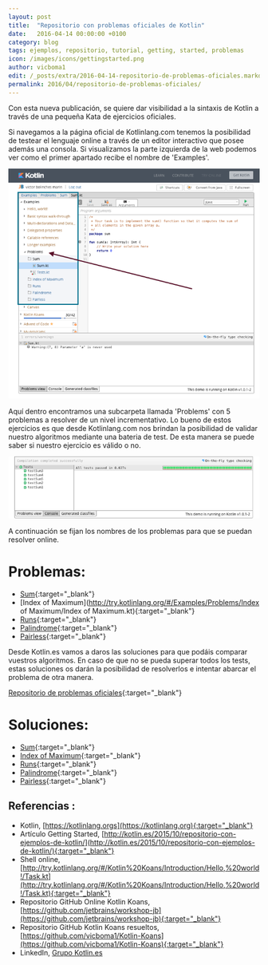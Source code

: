 ```yaml
---
layout: post
title:  "Repositorio con problemas oficiales de Kotlin"
date:   2016-04-14 00:00:00 +0100
category: blog
tags: ejemplos, repositorio, tutorial, getting, started, problemas
icon: /images/icons/gettingstarted.png
author: vicboma1
edit: /_posts/extra/2016-04-14-repositorio-de-problemas-oficiales.markdown
permalink: 2016/04/repositorio-de-problemas-oficiales/
---
```


Con esta nueva publicación, se quiere dar visibilidad a la sintaxis de Kotlin a través de una pequeña Kata de ejercicios oficiales.

Si navegamos a la página oficial de Kotlinlang.com tenemos la posibilidad de testear el lenguaje online a través de un editor interactivo que posee además una consola.
Si visualizamos la parte izquierda de la web podemos ver como el primer apartado recibe el nombre de 'Examples'. 


![](/images/problemasKotlin/console.png)


Aquí dentro encontramos una subcarpeta llamada 'Problems' con 5 problemas a resolver de un nivel incrementativo.
Lo bueno de estos ejercicios es que desde Kotlinlang.com nos brindan la posibilidad de validar nuestro algoritmos mediante una bateria de test.
De esta manera se puede saber si nuestro ejercicio es válido o no.

![](/images/problemasKotlin/test.png)


A continuación se fijan los nombres de los problemas para que se puedan resolver online.

# Problemas:
* [Sum](http://try.kotlinlang.org/#/Examples/Problems/Sum/Sum.kt){:target="_blank"}
* [Index of Maximum](http://try.kotlinlang.org/#/Examples/Problems/Index of Maximum/Index of Maximum.kt){:target="_blank"}
* [Runs](http://try.kotlinlang.org/#/Examples/Problems/Runs/Runs.kt){:target="_blank"}
* [Palindrome](http://try.kotlinlang.org/#/Examples/Problems/Palindrome/Palindrome.kt){:target="_blank"}
* [Pairless](http://try.kotlinlang.org/#/Examples/Problems/Pairless/Pairless.kt){:target="_blank"}


Desde Kotlin.es vamos a daros las soluciones para que podáis comparar vuestros algoritmos. 
En caso de que no se pueda superar todos los tests, estas soluciones os darán la posibilidad de resolverlos e intentar abarcar el problema de otra manera.


[Repositorio de problemas oficiales](https://github.com/vicboma1/Kotlin-Examples-Problems){:target="_blank"}

# Soluciones:
* [Sum](https://github.com/vicboma1/Kotlin-Examples-Problems#sum---online){:target="_blank"}
* [Index of Maximum](https://github.com/vicboma1/Kotlin-Examples-Problems#index-of-maximum---online){:target="_blank"}
* [Runs](https://github.com/vicboma1/Kotlin-Examples-Problems#run---online){:target="_blank"}
* [Palindrome](https://github.com/vicboma1/Kotlin-Examples-Problems#palindrome---online){:target="_blank"}
* [Pairless](https://github.com/vicboma1/Kotlin-Examples-Problems#pairless---online){:target="_blank"}


## Referencias :

* Kotlin, [https://kotlinlang.orgs](https://kotlinlang.org){:target="_blank"}   
* Artículo Getting Started,  [http://kotlin.es/2015/10/repositorio-con-ejemplos-de-kotlin/](http://kotlin.es/2015/10/repositorio-con-ejemplos-de-kotlin/){:target="_blank"}
* Shell online,  [http://try.kotlinlang.org/#/Kotlin%20Koans/Introduction/Hello,%20world!/Task.kt](http://try.kotlinlang.org/#/Kotlin%20Koans/Introduction/Hello,%20world!/Task.kt){:target="_blank"} 
* Repositorio GitHub Online Kotlin Koans,  [https://github.com/jetbrains/workshop-jb](https://github.com/jetbrains/workshop-jb){:target="_blank"}
* Repositorio GitHub Kotlin Koans resueltos, [https://github.com/vicboma1/Kotlin-Koans](https://github.com/vicboma1/Kotlin-Koans){:target="_blank"}
* LinkedIn, [Grupo Kotlin.es](https://www.linkedin.com/groups/8444142)